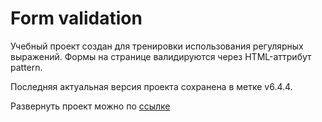 # Form validation
Учебный проект создан для тренировки использования регулярных выражений.
Формы на странице валидируются через HTML-аттрибут pattern. 

Последняя актуальная версия проекта сохранена в метке v6.4.4.

Развернуть проект можно по <a href = "https://alenita.github.io/formvalidation.github.io/">ссылке</a>
